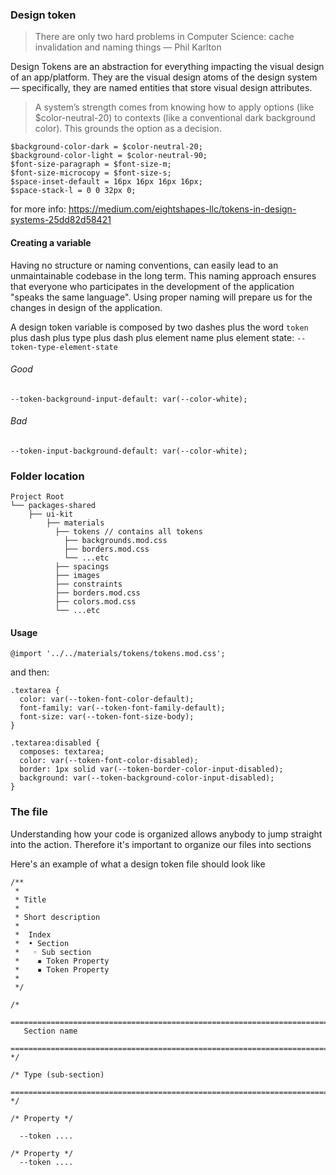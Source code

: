 ### Design token

> There are only two hard problems in Computer Science: cache invalidation and naming things — Phil Karlton

Design Tokens are an abstraction for everything impacting the visual design of an app/platform. They are the visual design atoms of the design system — specifically, they are named entities that store visual design attributes.

> A system’s strength comes from knowing how to apply options (like $color-neutral-20) to contexts (like a conventional dark background color). This grounds the option as a decision.

```
$background-color-dark = $color-neutral-20;
$background-color-light = $color-neutral-90;
$font-size-paragraph = $font-size-m;
$font-size-microcopy = $font-size-s;
$space-inset-default = 16px 16px 16px 16px;
$space-stack-l = 0 0 32px 0;
```

for more info: https://medium.com/eightshapes-llc/tokens-in-design-systems-25dd82d58421

#### Creating a variable

Having no structure or naming conventions, can easily lead to an unmaintainable codebase in the long term.
This naming approach ensures that everyone who participates in the development of the application "speaks the same language". Using proper naming will prepare us for the changes in design of the application.

A design token variable is composed by two dashes plus the word `token` plus dash plus type plus dash plus element name plus element state: `--token-type-element-state`

###### Good

```
--token-background-input-default: var(--color-white);
```

###### Bad

```
--token-input-background-default: var(--color-white);
```

### Folder location

```
Project Root
└── packages-shared
    ├── ui-kit
        ├── materials
          ├── tokens // contains all tokens
            ├── backgrounds.mod.css
            ├── borders.mod.css
            └── ...etc
          ├── spacings
          ├── images
          ├── constraints
          ├── borders.mod.css
          ├── colors.mod.css
          └── ...etc
```

#### Usage

```
@import '../../materials/tokens/tokens.mod.css';
```

and then:

```
.textarea {
  color: var(--token-font-color-default);
  font-family: var(--token-font-family-default);
  font-size: var(--token-font-size-body);
}

.textarea:disabled {
  composes: textarea;
  color: var(--token-font-color-disabled);
  border: 1px solid var(--token-border-color-input-disabled);
  background: var(--token-background-color-input-disabled);
}
```

### The file

Understanding how your code is organized allows anybody to jump straight into the action. Therefore it's important to organize our files into sections

Here's an example of what a design token file should look like

```
/**
 *
 * Title
 *
 * Short description
 *
 *  Index
 *  • Section
 *   ◦ Sub section
 *    ▪ Token Property
 *    ▪ Token Property
 *
 */

/*
 ==========================================================================
   Section name
   ========================================================================== */

/* Type (sub-section)
   ========================================================================== */

/* Property */

  --token ....

/* Property */
  --token ....
```
